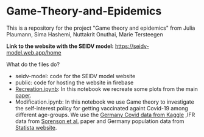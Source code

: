 # Game-Theory-and-Epidemics

This is a repository for the project "Game theory and epidemics" from Julia Plaumann, Sima Hashemi, Nuttakrit Onuthai, Marie Tersteegen

__Link to the website with the SEIDV model:__ https://seidv-model.web.app/home

What do the files do?

* seidv-model: code for the SEIDV model website
* public: code for hosting the website in firebase
* [Recreation.ipynb](https://github.com/liapla/Game-Theory-and-Epidemics/blob/main/Recreation.ipynb): In this notebook we recreate some plots from the main [paper](https://www.pnas.org/doi/full/10.1073/pnas.1731324100).
* Modification.ipynb: In this notebook we use Game theory to investigate the self-interest policy for getting vaccinated againt Covid-19 among different age-groups. We use the [Germany Covid data from Kaggle](https://www.kaggle.com/datasets/headsortails/covid19-tracking-germany?resource=download&select=covid_de.csv) ,IFR data from [Sorenson et al.](https://www.thelancet.com/journals/lancet/article/PIIS0140-6736(21)02867-1/fulltext#seccestitle140) paper and Germany population data from [Statista website](https://de.statista.com/statistik/daten/studie/1365/umfrage/bevoelkerung-deutschlands-nach-altersgruppen/).
